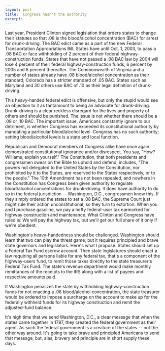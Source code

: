 ```yaml
---
layout: post
title:  Congress hasn't the authority
excerpt:
---
```




            

    

            

Last year, President Clinton signed legislation that orders states to change their statutes so that .08 is the blood/alcohol concentration (BAC) for arrest for drunk-driving. The BAC edict came as a part of the new Federal Transportation Appropriations Bill. States have until Oct. 1, 2003, to pass a .08 BAC or face withholding of 2 percent of their federal highway-construction funds. States that have not passed a .08 BAC law by 2004 will lose 4 percent of their federal highway-construction funds, 6 percent by 2005 and 8 percent thereafter. The Commonwealth of Virginia and a number of states already have .08 blood/alcohol concentration as their standard; Colorado has a stricter standard of .05 BAC. States such as Maryland and 30 others use BAC of .10 as their legal definition of drunk-driving.

This heavy-handed federal edict is offensive, but only the stupid would see an objection to it as tantamount to being an advocate for drunk-driving. Drunk-driving is a clear reckless disregard for the lives and property of others and should be punished. The issue is not whether there should be a .08 or .10 BAC. The important issue, Americans constantly ignore to our detriment, is whether Congress has exceeded its constitutional authority by mandating a particular blood/alcohol level. Congress has no such authority; setting blood/alcohol levels is a state and local function. 

Republican and Democrat members of Congress alike have once again demonstrated constitutional ignorance and/or disrespect. You say, "How? Williams, explain yourself." The Constitution, that both presidents and congressmen swear on the Bible to uphold and defend, includes, "The powers not delegated to the United States by the Constitution, nor prohibited by it to the States, are reserved to the States respectively, or to the people." The 10th Amendment has not been repealed, and nowhere in the Constitution has Congress been given authority to regulate blood/alcohol concentrations for drunk-driving. It does have authority to do so in the federal jurisdiction -- Washington, D.C., congressmen know this. If they simply ordered the states to set a .08 BAC, the Supreme Court just might rule their action unconstitutional, so they turn to extortion. When you and I purchase gasoline, we pay a hefty federal-user tax earmarked for highway construction and maintenance. What Clinton and Congress have ruled is: We will pay the highway tax, but we'll get our full share of it only if we're obedient.

Washington's heavy-handedness should be challenged. Washington should learn that two can play the threat game; but it requires principled and brave state governors and legislators. Here's what I propose. States should set up a Federal Tax Fund escrow account. Then state legislatures should enact a law requiring all persons liable for any federal tax, that's a component of the highway-users fund, to remit those taxes directly to the state treasurer's Federal Tax Fund. The state's revenue department would make monthly remittances of the receipts to the IRS along with a list of payees and respective amounts paid.

If Washington penalizes the state by withholding highway-construction funds for not enacting a .08 blood/alcohol concentration, the state treasurer would be ordered to impose a surcharge on the account to make up for the federally withheld funds for its highway construction and remit the adjusted-fund balance.

It's high time that we send Washington, D.C., a clear message that when the states came together in 1787, they created the federal government as their agent. As such the federal government is a creature of the states -- not the other way around. It's going to take brave and principled Americans to send that message; but, alas, bravery and principle are in short supply these days.

        
